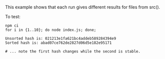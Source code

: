 This example shows that each run gives different results for files from src().

To test:

```console
npm ci
for i in {1..10}; do node index.js; done;

Unsorted hash is: 021213e1fa621bc4addeb589284394e9
Sorted hash is: abad07ce762de2827d06d5e182e95171

# ... note the first hash changes while the second is stable.
```
